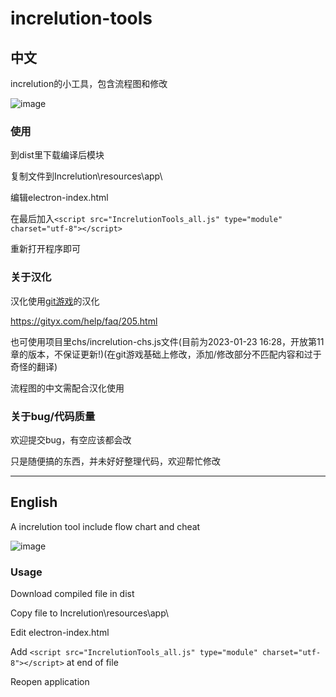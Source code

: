# increlution-tools

## 中文

increlution的小工具，包含流程图和修改

![image](https://user-images.githubusercontent.com/108338093/212058848-1d0e06ce-2a59-4f71-b135-8d2b4447fe74.png)

### 使用

到dist里下载编译后模块

复制文件到Increlution\resources\app\

编辑electron-index.html

在最后加入`<script src="IncrelutionTools_all.js" type="module" charset="utf-8"></script>`

重新打开程序即可

### 关于汉化

汉化使用[git游戏](http://www.gityx.com/)的汉化

https://gityx.com/help/faq/205.html

也可使用项目里chs/increlution-chs.js文件(目前为2023-01-23 16:28，开放第11章的版本，不保证更新!)(在git游戏基础上修改，添加/修改部分不匹配内容和过于奇怪的翻译)

流程图的中文需配合汉化使用

### 关于bug/代码质量

欢迎提交bug，有空应该都会改

只是随便搞的东西，并未好好整理代码，欢迎帮忙修改

-----------------------

## English

A increlution tool include flow chart and cheat

![image](https://user-images.githubusercontent.com/108338093/212058738-b7072184-feef-4dd4-b814-39af3d249543.png)

### Usage

Download compiled file in dist

Copy file to Increlution\resources\app\

Edit electron-index.html

Add `<script src="IncrelutionTools_all.js" type="module" charset="utf-8"></script>` at end of file

Reopen application
